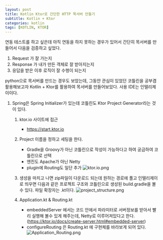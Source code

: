 ```yaml
---
layout: post
title: Kotlin Ktor로 간단한 HTTP 목서버 만들기
subtitle: Kotlin + Ktor
categories: kotlin
tags: [KOTLIN, KTOR]
---
```


연동 테스트를 하고 싶은데 아직 연동을 하지 못하는 경우가 있어서 간단히 목서버를 만들어서 다음을 검증하고 싶었다. 
1. Request 가 잘 가는지 
2. Response 가 내가 만든 객체로 잘 받아지는지 
3. 응답을 받은 이후 로직이 잘 수행이 되는지 

python으로 목서버를 만드는 경우도 보았는데, 그동안 관심이 있었던 코틀린을 공부겸 활용해보고자 Kotlin + Ktor를 활용하여 목서버를 만들어보았다. 
사용 IDE는 인텔리제이이다. 

1. Spring은 Spring Initializer가 있는데 코틀린도 Ktor Project Generator라는 것이 있다. 
    1. ktor.io 사이트에 접근 
        - https://start.ktor.io
    2. Project 이름을 정하고 세팅을 한다. 
        - Gradle을 Groovy가 아닌 코틀린으로 작성이 가능하다고 하여 궁금하여 코틀린으로 선택
        - 엔진도 Apache가 아닌 Netty 
        - plugin에 Routing도 일단 추가
        ![ktor.io.png](/assets/images/java/ktor.io.png)
    3. 생성을 마치고 나면 zip파일이 다운로드 되는데 원하는 경로에 풀고 인텔리제이로 띄우면 다음과 같은 프로젝트 구조와 
       코틀린으로 생성된 build.gradle을 볼수 있다. 파일 확장자는 .kt이다. 
        ![project_structure.png](/assets/images/java/project_structure.png)

    4. Application.kt & Routing.kt
        - embeddedServer 에서는 코드 안에서 파라미터로 서버정보를 받아서 빨리 실행해 볼수 있게 해주는데, Netty로 이루어져있다고 한다. 
          (https://ktor.io/docs/create-server.html#embedded-server)
        - configureRouting 은 Routing.kt 에 구현체를 바라보게 되어 있다. 
        ![Application_Routing.png](/assets/images/java/Application_Routing.png)
